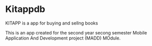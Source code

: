 # Kitappdb

KITAPP is a app for buying and sellng books 

This is an app created for the second year secong semester 
Mobile Application And Development project  (MADD) MOdule.

